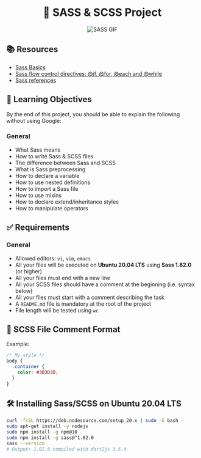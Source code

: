 <h1 align="center">🎨 SASS & SCSS Project</h1>

<p align="center">
  <img src="https://raw.githubusercontent.com/babakness/sass-module-types/master/.github/images/animation.gif" alt="SASS GIF" />
</p>

## 📚 Resources

- [Sass Basics](https://sass-lang.com/guide)
- [Sass flow control directives: @if, @for, @each and @while](https://sass-lang.com/documentation/at-rules/control/)
- [Sass references](https://sass-lang.com/documentation/)

## 🎯 Learning Objectives

By the end of this project, you should be able to explain the following without using Google:

### General

- What Sass means
- How to write Sass & SCSS files
- The difference between Sass and SCSS
- What is Sass preprocessing
- How to declare a variable
- How to use nested definitions
- How to import a Sass file
- How to use mixins
- How to declare extend/inheritance styles
- How to manipulate operators

## ✅ Requirements

### General

- Allowed editors: `vi`, `vim`, `emacs`
- All your files will be executed on **Ubuntu 20.04 LTS** using **Sass 1.82.0** (or higher)
- All your files must end with a new line
- All your SCSS files should have a comment at the beginning (i.e. syntax below)
- All your files must start with a comment describing the task
- A `README.md` file is mandatory at the root of the project
- File length will be tested using `wc`

## 💬 SCSS File Comment Format

Example:

```scss
/* My style */
body {
  .container {
    color: #3D3D3D;
  }
}
```

## 🛠️ Installing Sass/SCSS on Ubuntu 20.04 LTS

```bash
curl -fsSL https://deb.nodesource.com/setup_20.x | sudo -E bash -
sudo apt-get install -y nodejs
sudo npm install -g npm@10
sudo npm install -g sass@^1.82.0
sass --version
# Output: 1.82.0 compiled with dart2js 3.5.4

